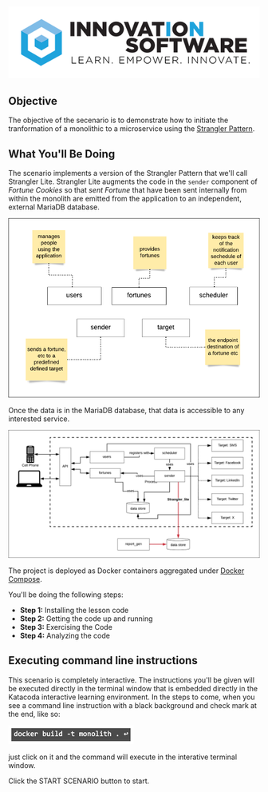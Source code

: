 ![logo](msdb-005/assets/logo-sm.png)

## Objective

The objective of the secenario is to demonstrate how to initiate the tranformation of a monolithic to a microservice using the [Strangler Pattern](https://docs.microsoft.com/en-us/azure/architecture/patterns/strangler-fig).

## What You'll Be Doing 

The scenario implements a version of the Strangler Pattern that we'll call Strangler Lite. Strangler Lite augments the code in the `sender` component of *Fortune Cookies* so that *sent Fortune* that have been sent internally from within the monolith are emitted from the application to an independent, external MariaDB database. 

![Fortune Cookies Components](msdb-005/assets/basic-architecture-components.png)

Once the data is in the MariaDB database, that data is accessible to any interested service.

![Strangler Architecture](msdb-005/assets/strangler-lite-architecture.png)


The project is deployed as Docker containers aggregated under [Docker Compose](https://docs.docker.com/compose/).


You'll be doing the following steps:

* **Step 1:** Installing the lesson code
* **Step 2:** Getting the code up and running
* **Step 3:** Exercising the Code
* **Step 4:** Analyzing the code

## Executing command line instructions 

This scenario is completely interactive. The instructions you'll be given will be executed directly in the terminal window that is embedded directly in the Katacoda interactive learning environment. In the steps to come, when you see a command line instruction with a black background and check mark at the end, like so:

![Katacoda command line](msdb-005/assets/command-01.png)

just click on it and the command will execute in the interative terminal window.

Click the START SCENARIO button to start.